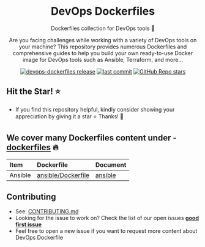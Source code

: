 <h1 align="center">DevOps Dockerfiles</h1>

<p align="center">Dockerfiles collection for DevOps tools 💝</p>
<p align="center">Are you facing challenges while working with a variety of DevOps tools on your machine? This repository provides numerous Dockerfiles and comprehensive guides to help you build your own ready-to-use Docker image for DevOps tools such as Ansible, Terraform, and more...</p>

<p align="center">
  <a href="https://github.com/tungbq/devops-dockerfiles/releases"><img alt="devops-dockerfiles release" src="https://img.shields.io/github/release/tungbq/devops-dockerfiles.svg" /><a>
  <a href="https://img.shields.io/github/last-commit/tungbq/devops-dockerfiles/main"><img alt="last commit" src="https://img.shields.io/github/last-commit/tungbq/devops-dockerfiles/main" /></a>
  <a href="https://github.com/tungbq/devops-dockerfiles/stargazers"><img alt="GitHub Repo stars" src="https://img.shields.io/github/stars/tungbq/devops-dockerfiles"/></a>
</p>

## Hit the Star! ⭐

- If you find this repository helpful, kindly consider showing your appreciation by giving it a star ⭐ Thanks! 💖

## We cover many Dockerfiles content under - [dockerfiles](./dockerfiles/) 🔥

| Item    | Dockerfile                                             | Document                          |
| :------ | :----------------------------------------------------- | :-------------------------------- |
| Ansible | [ansible/Dockerfile](./dockerfiles/ansible/Dockerfile) | [ansible](./dockerfiles/ansible/) |

## Contributing

- See: [CONTRIBUTING.md](./CONTRIBUTING.md)
- Looking for the issue to work on? Check the list of our open issues [**good first issue**](https://github.com/tungbq/devops-dockerfiles/issues?q=is%3Aissue+is%3Aopen+label%3A%22good+first+issue%22)
- Feel free to open a new issue if you want to request more content about DevOps Dockerfile
